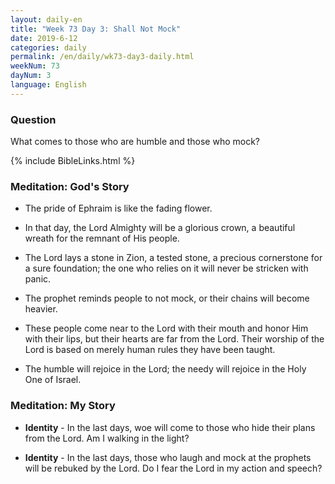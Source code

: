 ```yaml
---
layout: daily-en
title: "Week 73 Day 3: Shall Not Mock"
date: 2019-6-12 
categories: daily
permalink: /en/daily/wk73-day3-daily.html
weekNum: 73
dayNum: 3
language: English
---
```


### Question     
What comes to those who are humble and those who mock?

{% include BibleLinks.html %} 

### Meditation: God's Story   
+ The pride of Ephraim is like the fading flower. 

+ In that day, the Lord Almighty will be a glorious crown, a beautiful wreath for the remnant of His people. 

+ The Lord lays a stone in Zion, a tested stone, a precious cornerstone for a sure foundation; the one who relies on it will never be stricken with panic. 

+ The prophet reminds people to not mock, or their chains will become heavier. 

+ These people come near to the Lord with their mouth and honor Him with their lips, but their hearts are far from the Lord. Their worship of the Lord is based on merely human rules they have been taught. 

+ The humble will rejoice in the Lord; the needy will rejoice in the Holy One of Israel. 

### Meditation: My Story   
+ **Identity** - In the last days, woe will come to those who hide their plans from the Lord. Am I walking in the light? 

+ **Identity** - In the last days, those who laugh and mock at the prophets will be rebuked by the Lord. Do I fear the Lord in my action and speech? 
